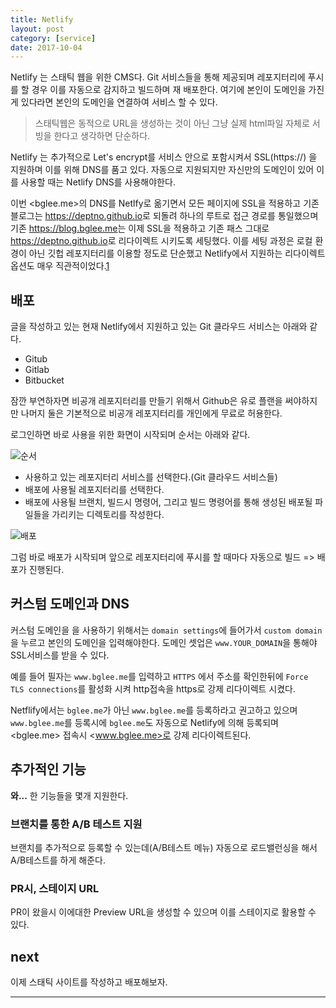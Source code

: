 ```yaml
---
title: Netlify
layout: post
category: [service]
date: 2017-10-04
---
```


Netlify 는 스태틱 웹을 위한 CMS다. Git 서비스들을 통해 제공되며 레포지터리에 푸시를 할 경우 이를 자동으로 감지하고 빌드하며 재 배포한다. 여기에 본인이 도메인을 가진게 있다라면 본인의 도메인을 연결하여 서비스 할 수 있다.

> 스태틱웹은 동적으로 URL을 생성하는 것이 아닌 그냥 실제 html파일 자체로 서빙을 한다고 생각하면 단순하다.

Netlify 는 추가적으로 Let's encrypt를 서비스 안으로 포함시켜서 SSL(https://) 을 지원하며 이를 위해 DNS를 품고 있다. 자동으로 지원되지만 자신만의 도메인이 있어 이를 사용할 때는 Netlify DNS를 사용해야한다.

이번 <bglee.me>의 DNS를 Netlfy로 옮기면서 모든 페이지에 SSL을 적용하고 기존 블로그는 <https://deptno.github.io>로 되돌려 하나의 루트로 접근 경로를 통일했으며 기존 <https://blog.bglee.me>는 이제 SSL을 적용하고 기존 패스 그대로 <https://deptno.github.io>로 리다이렉트 시키도록 세팅했다. 이를 세팅 과정은 로컬 환경이 아닌 깃헙 레포지터리를 이용할 정도로 단순했고 Netlify에서 지원하는 리다이렉트 옵션도 매우 직관적이었다.[1]

## 배포

글을 작성하고 있는 현재 Netlify에서 지원하고 있는 Git 클라우드 서비스는 아래와 같다.

- Gitub
- Gitlab
- Bitbucket

잠깐 부연하자면 비공개 레포지터리를 만들기 위해서 Github은 유로 플랜을 써야하지만 나머지 둘은 기본적으로 비공개 레포지터리를 개인에게 무료로 허용한다.

로그인하면 바로 사용을 위한 화면이 시작되며 순서는 아래와 같다.

![순서](/images/netlify-sequence.png)

- 사용하고 있는 레포지터리 서비스를 선택한다.(Git 클라우드 서비스들)
- 배포에 사용될 레포지터리를 선택한다.
- 배포에 사용될 브랜치, 빌드시 명령어, 그리고 빌드 명령어를 통해 생성된 배포될 파일들을 가리키는 디렉토리를 작성한다.

![배포](/images/netlify-deploy.png)

그럼 바로 배포가 시작되며 앞으로 레포지터리에 푸시를 할 때마다 자동으로 빌드 => 배포가 진행된다.

## 커스텀 도메인과 DNS

커스텀 도메인을 을 사용하기 위해서는 `domain settings`에 들어가서 `custom domain`을 누르고 본인의 도메인을 입력해야한다. 도메인 셋업은 `www.YOUR_DOMAIN`을 통해야 SSL서비스를 받을 수 있다.

예를 들어 필자는 `www.bglee.me`를 입력하고 `HTTPS` 에서 주소를 확인한뒤에 `Force TLS connections`를 활성화 시켜 http접속을 https로 강제 리다이렉트 시켰다.

 Netflify에서는 `bglee.me`가 아닌 `www.bglee.me`를 등록하라고 권고하고 있으며 `www.bglee.me`를 등록시에 `bglee.me`도 자동으로 Netlify에 의해 등록되며 <bglee.me> 접속시 <www.bglee.me>로 강제 리다이렉트된다.
 
## 추가적인 기능

**와...** 한 기능들을 몇개 지원한다.

### 브랜치를 통한 A/B 테스트 지원

브랜치를 추가적으로 등록할 수 있는데(A/B테스트 메뉴) 자동으로 로드밸런싱을 해서 A/B테스트를 하게 해준다.

### PR시, 스테이지 URL

PR이 왔을시 이에대한 Preview URL을 생성할 수 있으며 이를 스테이지로 활용할 수 있다.

## next

이제 스태틱 사이트를 작성하고 배포해보자.

---

[1]: https://github.com/deptno/blog.bglee.me
